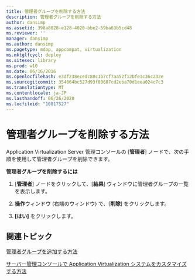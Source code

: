 ```yaml
---
title: 管理者グループを削除する方法
description: 管理者グループを削除する方法
author: dansimp
ms.assetid: 398a8028-e128-4020-bbe2-59ba63b5cd48
ms.reviewer: ''
manager: dansimp
ms.author: dansimp
ms.pagetype: mdop, appcompat, virtualization
ms.mktglfcycl: deploy
ms.sitesec: library
ms.prod: w10
ms.date: 06/16/2016
ms.openlocfilehash: e3df238ecedc88c1b7cf7aa52f12bfe1c36c232e
ms.sourcegitcommit: 354664bc527d93f80687cd2eba70d1eea024c7c3
ms.translationtype: MT
ms.contentlocale: ja-JP
ms.lasthandoff: 06/26/2020
ms.locfileid: "10817527"
---
```

# 管理者グループを削除する方法


Application Virtualization Server 管理コンソールの [**管理者**] ノードで、次の手順を使用して管理者グループを削除できます。

**管理者グループを削除するには**

1.  [**管理者**] ノードをクリックして、[**結果**] ウィンドウに管理者グループの一覧を表示します。

2.  **操作**ウィンドウ (右端のウィンドウ) で、[**削除**] をクリックします。

3.  **[はい]** をクリックします。

## 関連トピック


[管理者グループを追加する方法](how-to-add-an-administrator-group.md)

[サーバー管理コンソールで Application Virtualization システムをカスタマイズする方法](how-to-customize-an-application-virtualization-system-in-the-server-management-console.md)

 

 





